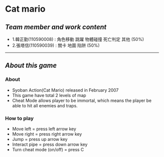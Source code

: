 # Cat mario

## *Team member and work content*
* 1.韓正勤(110590008) : 角色移動 跳躍 物體碰撞 死亡判定 其他 (50%)
* 2.張塔信(110590039) : 關卡 地圖 陷阱 (50%)
-----
## *About this game*
### About
- Syoban Action(Cat Mario) released in February 2007
- This game have total 2 levels of map
- Cheat Mode allows player to be immortal, which means the player be able to hit all enemies and traps.
### How to play
- Move left = press left arrow key
- Move right = press right arrow key
- Jump = press up arrow key
- Interact pipe = press down arrow key
- Turn cheat mode (on/off) = press C
